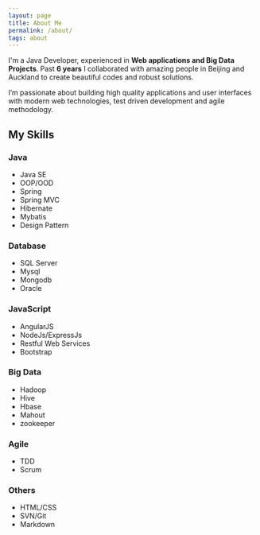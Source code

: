 ```yaml
---
layout: page
title: About Me 
permalink: /about/
tags: about
---
```


I'm a Java Developer, experienced in <b>Web applications and Big Data Projects</b>. Past <b>6 years</b> I collaborated with amazing people in Beijing and Auckland to create beautiful codes and robust solutions.


I’m passionate about building high quality applications and user interfaces with modern web technologies, test driven development and agile methodology.


## My Skills
### Java

* Java SE
* OOP/OOD
* Spring
* Spring MVC
* Hibernate
* Mybatis
* Design Pattern


### Database

* SQL Server
* Mysql
* Mongodb
* Oracle


### JavaScript

* AngularJS
* NodeJs/ExpressJs
* Restful Web Services
* Bootstrap


### Big Data

* Hadoop
* Hive
* Hbase
* Mahout
* zookeeper


### Agile

* TDD
* Scrum


### Others

* HTML/CSS
* SVN/Git
* Markdown

